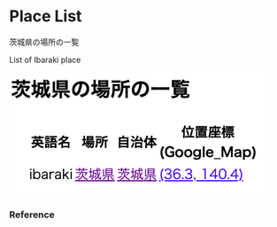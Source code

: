 Place List
============

茨城県の場所の一覧

List of Ibaraki place

![place list](https://github.com/ohwada/World_Countries/blob/main/geoPandas/polygon_explode/ibaraki/place_list/screenshots/ibaraki_place_list.png)

### Reference

